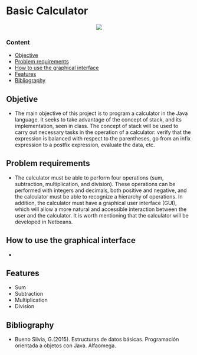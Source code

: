 # Basic Calculator

<p align="center">
<img src="https://img.freepik.com/vector-gratis/diseno-etiqueta-calculadora-aislada_1308-60994.jpg">
</p> 

### Content
* [Objective](#Objective)
* [Problem requirements](#Problem-requirements) 
* [How to use the graphical interface](#How-to-use-the-graphical-interface) 
* [Features](#Features) 
* [Bibliography](#Bibliography)


## Objetive

- The main objective of this project is to program a calculator in the Java language. It seeks to take advantage of the concept of stack, and its implementation, seen in class. The concept of stack will be used to carry out necessary tasks in the operation of a calculator: verify that the expression is balanced with respect to the parentheses, go from an infix expression to a postfix expression, evaluate the data, etc.

## Problem requirements 

- The calculator must be able to perform four operations (sum, subtraction, multiplication, and division). These operations can be performed with integers and decimals, both positive and negative, and the calculator must be able to recognize a hierarchy of operations. In addition, the calculator must have a graphical user interface (GUI), which will allow a more natural and accessible interaction between the user and the calculator. It is worth mentioning that the calculator will be developed in Netbeans.

## How to use the graphical interface

- 

## Features

- Sum
- Subtraction
- Multiplication
- Division

## Bibliography

- Bueno Silvia, G.(2015). Estructuras de datos básicas. Programación orientada a objetos con Java. Alfaomega.
